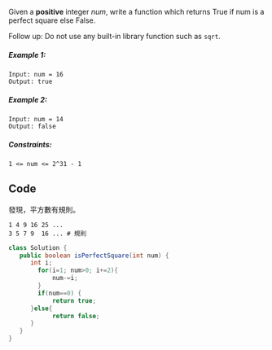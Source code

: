 Given a **positive** integer *num*, write a function which returns True if num is a perfect square else False.

Follow up: Do not use any built-in library function such as `sqrt`.

 

##### Example 1:
```
Input: num = 16
Output: true
```
##### Example 2:
```
Input: num = 14
Output: false
```

##### Constraints:

`1 <= num <= 2^31 - 1`

## Code
發現，平方數有規則。
```
1 4 9 16 25 ...
3 5 7 9  16 ... # 規則
```
```java
class Solution {
   public boolean isPerfectSquare(int num) {
      int i; 
	    for(i=1; num>0; i+=2){
		    num-=i; 
	    }
	    if(num==0) {
		    return true;
      }else{
		    return false;
      }
   }
}
```
